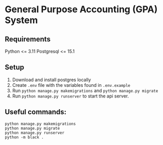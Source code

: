# General Purpose Accounting (GPA) System

## Requirements
Python <= 3.11
Postgresql <= 15.1


## Setup
1. Download and install postgres locally 
2. Create `.env` file with the variables found in `.env.example`
3. Run `python manage.py makemigrations` and `python manage.py migrate`  
4. Run `python manage.py runserver` to start the api server.

## Useful commands:
```shell
python manage.py makemigrations
python manage.py migrate
python manage.py runserver
python -m black .
```
